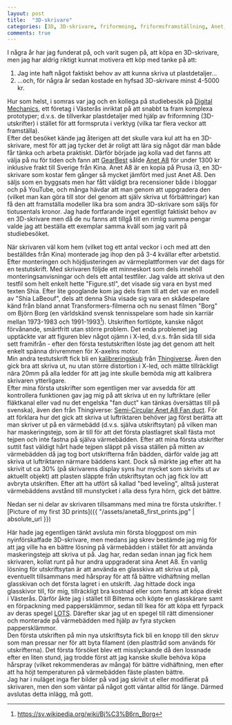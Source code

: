 ```yaml
---
layout: post
title:  "3D-skrivare"
categories: [3D, 3D-skrivare, friformning, friformsframställning, Anet, Anet A8]
comments: true
---
```


I några år har jag funderat på, och varit sugen på, att köpa en 3D-skrivare, men jag har aldrig riktigt kunnat motivera ett köp med tanke på att:
1. Jag inte haft något faktiskt behov av att kunna skriva ut plastdetaljer...
2. ...och, för några år sedan kostade en hyfsad 3D-skrivare minst 4-5000 kr.

Hur som helst, i somras var jag och en kollega på studiebesök på [Digital Mechanics](https://digitalmechanics.se/), ett företag i Västerås inriktat på att snabbt ta fram komplexa prototyper; d.v.s. de tillverkar plastdetaljer med hjälp av friformning (3D-utskrifter) i stället för att formspruta i verktyg (vilka tar flera veckor att framställa).
<br>Efter det besöket kände jag återigen att det skulle vara kul att ha en 3D-skrivare, mest för att jag tycker det är roligt att lära sig något där man både får tänka och arbeta praktiskt. Därför började jag kolla vad det fanns att välja på nu för tiden och fann att [GearBest](https://www.gearbest.com/) sålde [Anet A8](https://www.gearbest.com/3d-printers-3d-printer-kits/pp_343643.html) för under 1300 kr inklusive frakt till Sverige från Kina. Anet A8 är en kopia på Prusa i3, en 3D-skrivare som kostar fem gånger så mycket jämfört med just Anet A8. Den säljs som en byggsats men har fått väldigt bra recensioner både i bloggar och på YouTube, och många hävdar att man genom att uppgradera den (vilket man kan göra till stor del genom att själv skriva ut förbättringar) kan få den att framställa modeller lika bra som andra 3D-skrivare som säljs för tiotusentals kronor.
Jag hade fortfarande inget egentligt faktiskt behov av en 3D-skrivare men då de nu fanns att tillgå till en rimlig summa pengar valde jag att beställa ett exemplar samma kväll som jag varit på studiebesöket.

När skrivaren väl kom hem (vilket tog ett antal veckor i och med att den beställdes från Kina) monterade jag ihop den på 3-4 kvällar efter arbetstid. Efter monteringen och höjdjusteringen av värmeplattformen var det dags för en testutskrift. Med skrivaren följde ett minneskort som dels innehöll monteringsanvisningar och dels ett antal testfiler. Jag valde att skriva ut den testfil som helt enkelt hette "Figure.stl", det visade sig vara en byst med texten Shia. Efter lite googlande kom jag dels fram till att det var en modell av "Shia LaBeouf", dels att denna Shia visade sig vara en skådespelare känd från bland annat Transformers-filmerna och nu senast filmen "Borg" om Björn Borg (en världskänd svensk tennisspelare som hade sin karriär mellan 1973-1983 och 1991-1993[^1]). Utskriften fortlöpte, kanske något förvånande, smärtfritt utan större problem. Det enda problemet jag upptäckte var att figuren blev något ojämn i X-led, d.v.s. från sida till sida sett framifrån - efter den första testutskriften löste jag det genom att helt enkelt spänna drivremmen för X-axelns motor.
<br>Min andra testutskrift fick bli en [kalibreringskub](https://www.thingiverse.com/thing:1278865) från [Thingiverse](https://www.thingiverse.com/). Även den gick bra att skriva ut, nu utan större distortion i X-led, och mätte tillräckligt nära 20mm på alla ledder för att jag inte skulle bemöda mig att kalibrera skrivaren ytterligare.
<br>Efter mina första utskrifter som egentligen mer var avsedda för att kontrollera funktionen gav jag mig på att skriva ut en ny luftriktare (eller fläktkanal eller vad nu det engelska "fan duct" kan tänkas översättas till på svenska), även den från Thingiverse: [Semi-Circular Anet A8 Fan duct](https://www.thingiverse.com/thing:1954001). För att förklara hur det gick att skriva ut luftriktaren behöver jag först berätta att man skriver ut på en värmebädd (d.v.s. själva utskriftsytan) på vilken man har maskeringstejp, som är till för att det första plastlagret skall fästa mot tejpen och inte fastna på själva värmebädden. Efter att mina första utskrifter suttit fast väldigt hårt hade tejpen släppt på vissa ställen på mitten av värmebädden då jag tog bort utskrifterna från bädden, därför valde jag att skriva ut luftriktaren närmare bäddens kant. Dock så märkte jag efter att ha skrivit ut ca 30% (på skrivarens display syns hur mycket som skrivits ut av aktuellt objekt) att plasten släppte från utskriftsytan och jag fick lov att avbryta utskriften. Efter att ha utfört så kallad "bed leveling", alltså justerat värmebäddens avstånd till munstycket i alla dess fyra hörn, gick det bättre.

Nedan ser ni delar av skrivaren tillsammans med mina tre första utskrifter.
![Picture of my first 3D prints]({{ "/assets/aneta8_first_prints.jpg" | absolute_url }})

Här hade jag egentligen tänkt avsluta min första bloggpost om min nyinförskaffade 3D-skrivare, men medans jag skrev bestämde jag mig för att jag ville ha en bättre lösning på värmebädden i stället för att använda maskeringstejp att skriva ut på. Jag har, redan sedan innan jag fick hem skrivaren, kollat runt på hur andra uppgraderat sina Anet A8. En vanlig lösning för utskriftsytan är att använda en glasskiva att skriva ut på, eventuellt tillsammans med hårspray för att få bättre vidhäftning mellan glasskivan och det första lagret i en utskrift. Jag hittade dock inga glasskivor till, för mig, tillräckligt bra kostnad eller som fanns att köpa direkt i Västerås. Därför åkte jag i stället till Biltema och köpte en glasskärare samt en förpackning med pappersklämmor, sedan till Ikea för att köpa ett fyrpack av deras spegel [LOTS](http://www.ikea.com/se/sv/catalog/products/39151700/). Därefter skar jag ut en spegel till rätt dimensioner och monterade på värmebädden med hjälp av fyra stycken pappersklämmor.
<br>Den första utskriften på min nya utskriftsyta fick bli en knopp till den skruv som man pressar ner för att byta filament (den plasttråd som används för utskrifterna). Det första försöket blev ett misslyckande då den lossnade efter en liten stund, jag trodde först att jag kanske skulle behöva köpa hårspray (vilket rekommenderas av många) för bättre vidhäftning, men efter att ha höjt temperaturen på värmebädden fäste plasten bättre.
<br>Jag har i nuläget inga fler bilder på vad jag skrivit ut eller modifierat på skrivaren, men den som väntar på något gott väntar alltid för länge. Därmed avslutas detta inlägg, må gott.

[^1]: <https://sv.wikipedia.org/wiki/Bj%C3%B6rn_Borg>
